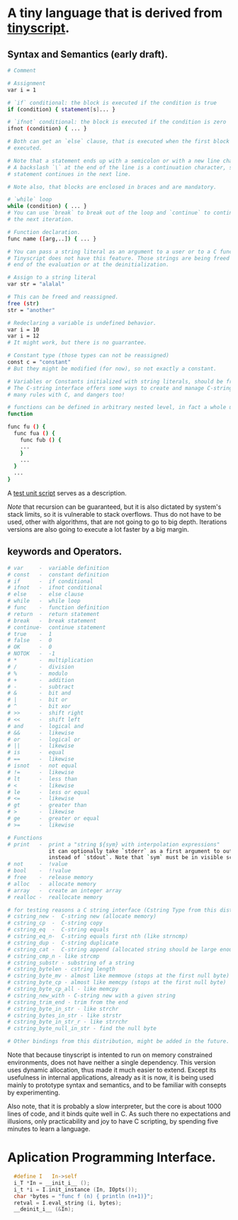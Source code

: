 # A tiny language that is derived from [tinyscript](https://github.com/totalspectrum/tinyscript).

## Syntax and Semantics (early draft).
```sh
# Comment

# Assignment
var i = 1

# `if` conditional: the block is executed if the condition is true
if (condition) { statement[s]... }

# `ifnot` conditional: the block is executed if the condition is zero
ifnot (condition) { ... }

# Both can get an `else` clause, that is executed when the first block is not
# executed.

# Note that a statement ends up with a semicolon or with a new line character.
# A backslash `\` at the end of the line is a continuation character, so the
# statement continues in the next line.

# Note also, that blocks are enclosed in braces and are mandatory.

# `while` loop
while (condition) { ... }
# You can use `break` to break out of the loop and `continue` to continue with
# the next iteration.

# Function declaration.
func name ([arg,..]) { ... }

# You can pass a string literal as an argument to a user or to a C function.
# Tinyscript does not have this feature. Those strings are being freed at the
# end of the evaluation or at the deinitialization.

# Assign to a string literal
var str = "alalal"

# This can be freed and reassigned.
free (str)
str = "another"

# Redeclaring a variable is undefined behavior.
var i = 10
var i = 12
# It might work, but there is no guarrantee.

# Constant type (those types can not be reassigned)
const c = "constant"
# But they might be modified (for now), so not exactly a constant.

# Variables or Constants initialized with string literals, should be freed explicitly.
# The C-string interface offers some ways to create and manage C-strings. Those share
# many rules with C, and dangers too!

# functions can be defined in arbitrary nested level, in fact a whole unit can be a
function

func fu () {
  func fua () {
    func fub () {
    ...
    }
    ...
  }
  ...
}

```
A [test unit script](../tests/interpreter_semantics.i) serves as a description.

*Note* that recursion can be guaranteed, but it is also dictated by system's stack
limits, so it is vulnerable to stack overflows. Thus do not have to be used, other
with algorithms, that are not going to go to big depth. Iterations versions are also
going to execute a lot faster by a big margin.

## keywords and Operators.
```sh
# var     -  variable definition
# const   -  constant definition
# if      -  if conditional
# ifnot   -  ifnot conditional
# else    -  else clause
# while   -  while loop
# func    -  function definition
# return  -  return statement
# break   -  break statement
# continue-  continue statement
# true    -  1
# false   -  0
# OK      -  0
# NOTOK   -  -1
# *       -  multiplication
# /       -  division
# %       -  modulo
# +       -  addition
# -       -  subtract
# &       -  bit and
# |       -  bit or
# ^       -  bit xor
# >>      -  shift right
# <<      -  shift left
# and     -  logical and
# &&      -  likewise
# or      -  logical or
# ||      -  likewise
# is      -  equal
# ==      -  likewise
# isnot   -  not equal
# !=      -  likewise
# lt      -  less than
# <       -  likewise
# le      -  less or equal
# <=      -  likewise
# gt      -  greater than
# >       -  likewise
# ge      -  greater or equal
# >=      -  likewise

# Functions
# print   -  print a "string ${sym} with interpolation expressions"
             it can optionally take `stderr` as a first argument to output to `stderr`,
             instead of `stdout`. Note that `sym` must be in visible scope.
# not     -  !value
# bool    -  !!value
# free    -  release memory
# alloc   -  allocate memory
# array   -  create an integer array
# realloc -  reallocate memory

# for testing reasons a C string interface (Cstring Type from this distribution)
# cstring_new -  C-string new (allocate memory)
# cstring_cp  -  C-string copy
# cstring_eq  -  C-string equals
# cstring_eq_n-  C-string equals first nth (like strncmp)
# cstring_dup -  C-string duplicate
# cstring_cat -  C-string append (allocated string should be large enough)
# cstring_cmp_n - like strcmp
# cstring_substr - substring of a string
# cstring_bytelen - cstring length
# cstring_byte_mv - almost like memmove (stops at the first null byte)
# cstring_byte_cp - almost like memcpy (stops at the first null byte)
# cstring_byte_cp_all - like memcpy
# cstring_new_with - C-string new with a given string
# cstring_trim_end - trim from the end
# cstring_byte_in_str - like strchr
# cstring_bytes_in_str - like strstr
# cstring_byte_in_str_r - like strrchr
# cstring_byte_null_in_str - find the null byte

# Other bindings from this distribution, might be added in the future.
```
Note that because tinyscript is intented to run on memory constrained environments,
does not have neither a single dependency.  This version  uses  dynamic allocation,
thus made  it much  easier to extend. Except its usefulness in internal applications,
already as it is now, it is being used mainly to prototype syntax and semantics, and
to be familiar with consepts by experimenting.

Also note, that it is probably a slow interpreter, but the core is about 1000 lines
of code, and it binds quite well in C. As such there no expectations and illusions,
only practicability and joy to have C scripting, by spending five minutes to learn
a language.

# Aplication Programming Interface.
```C
  #define I   In->self
  i_T *In = __init_i__ ();
  i_t *i = I.init_instance (In, IOpts());
  char *bytes = "func f (n) { println (n+1)}";
  retval = I.eval_string (i, bytes);
  __deinit_i__ (&In);
```

